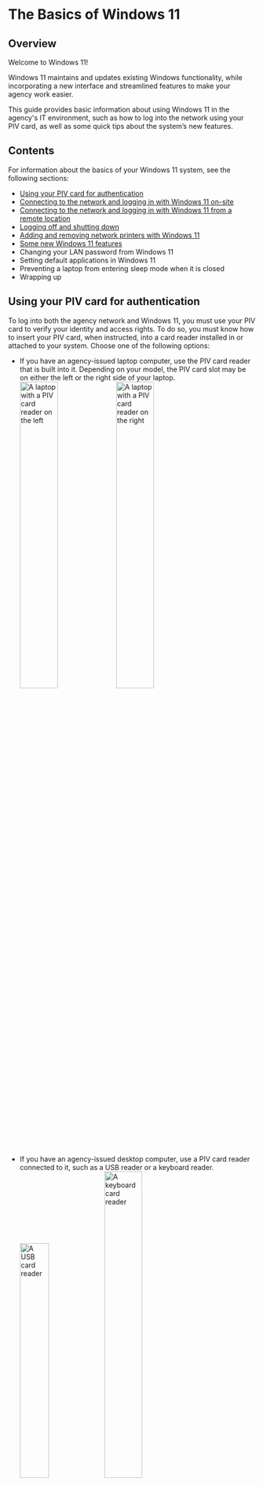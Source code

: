 # The Basics of Windows 11
## Overview
Welcome to Windows 11!

Windows 11 maintains and updates existing Windows functionality, while incorporating a new interface and streamlined features to make your agency work easier.

This guide provides basic information about using Windows 11 in the agency's IT environment, such as how to log into the network using your PIV card, as well as some quick tips about the system’s new features.

## Contents
For information about the basics of your Windows 11 system, see the following sections:
- [Using your PIV card for authentication](https://github.com/kgulotta/Kenneth-Gulotta-Portfolio/blob/main/01-Basics-of-Windows-11.md#using-your-piv-card-for-authentication)
- [Connecting to the network and logging in with Windows 11 on-site](https://github.com/kgulotta/Kenneth-Gulotta-Portfolio/blob/main/01-Basics-of-Windows-11.md#connecting-to-the-network-and-logging-in-with-windows-11-on-site)
- [Connecting to the network and logging in with Windows 11 from a remote location](https://github.com/kgulotta/Kenneth-Gulotta-Portfolio/blob/main/01-Basics-of-Windows-11.md#connecting-to-the-network-and-logging-in-with-windows-11-from-a-remote-location)
- [Logging off and shutting down](https://github.com/kgulotta/Kenneth-Gulotta-Portfolio/blob/main/01-Basics-of-Windows-11.md#logging-off-and-shutting-down)
- [Adding and removing network printers with Windows 11](https://github.com/kgulotta/Kenneth-Gulotta-Portfolio/blob/main/01-Basics-of-Windows-11.md#adding-and-removing-network-printers-with-windows-11)
- [Some new Windows 11 features](https://github.com/kgulotta/Kenneth-Gulotta-Portfolio/blob/main/01-Basics-of-Windows-11.md#some-new-windows-11-features)
- Changing your LAN password from Windows 11
- Setting default applications in Windows 11
- Preventing a laptop from entering sleep mode when it is closed
- Wrapping up  

## Using your PIV card for authentication
To log into both the agency network and Windows 11, you must use your PIV card to verify your identity and access rights. To do so, you must know how to insert your PIV card, when instructed, into a card reader installed in or attached to your system. Choose one of the following options:
- If you have an agency-issued laptop computer, use the PIV card reader that is built into it. Depending on your model, the PIV card slot may be on either the left or the right side of your laptop.  
  <img src="https://github.com/kgulotta/Kenneth-Gulotta-Portfolio/blob/main/Graphics/Basics-Windows-11/01-laptop-left-side.jpeg" alt="A laptop with a PIV card reader on the left" style="width:40%; height:auto;">
  <img src="https://github.com/kgulotta/Kenneth-Gulotta-Portfolio/blob/main/Graphics/Basics-Windows-11/02-laptop-right-side.jpeg" alt="A laptop with a PIV card reader on the right" style="width:40%; height:auto;">
  
- If you have an agency-issued desktop computer, use a PIV card reader connected to it, such as a USB reader
or a keyboard reader.  
  <img src="https://github.com/kgulotta/Kenneth-Gulotta-Portfolio/blob/main/Graphics/Basics-Windows-11/03-usb-card-reader.jpeg" alt="A USB card reader" style="width:35%; height:auto;">
  <img src="https://github.com/kgulotta/Kenneth-Gulotta-Portfolio/blob/main/Graphics/Basics-Windows-11/04-keyboard-card-reader.jpeg" alt="A keyboard card reader" style="width:40%; height:auto;">
  
## Connecting to the network and logging in with Windows 11 on-site
If you are logging into your system on-site at your agency, and it is connected by cable to the agency Local Area Network (LAN), you can log directly into Windows on it. To do so, perform the following steps:

1. Ensure that your computer is completely shut down. Then, insert your PIV card into your system’s card reader. For information, see the [“Using Your PIV Card for Authentication”](https://github.com/kgulotta/Kenneth-Gulotta-Portfolio/blob/main/01-Basics-of-Windows-11.md#using-your-piv-card-for-authentication) section.
2. Turn your computer on.
3. At the Windows opening screen, press the **CTRL-ALT-DELETE** key combination to continue.
4. At the agency “Notice to Users,” click the **OK** button.  
  <img src="https://github.com/kgulotta/Kenneth-Gulotta-Portfolio/blob/main/Graphics/Basics-Windows-11/06-notice-to-users.jpeg" alt="The agency Notice to Users" style="width:30%; height:auto;">
  
5. At the “Other user” screen, click the **Sign-in options** link.  
  <img src="https://github.com/kgulotta/Kenneth-Gulotta-Portfolio/blob/main/Graphics/Basics-Windows-11/07-sign-in-options-link.jpeg" alt="An arrow pointing at the 'Sign-in options' link" style="width:30%; height:auto;">

6. If necessary, select the **Smart card** icon that accesses your federal identification number when you click it.
  > :memo: **Note:** Do **not** select the **Smart card** icon that accesses your LAN username when you click it, if one is present.  
  <img src="https://github.com/kgulotta/Kenneth-Gulotta-Portfolio/blob/main/Graphics/Basics-Windows-11/08-smart-card-icon.jpeg" alt="An arrow pointing at the 'Smart card' icon" style="width:38%; height:auto;">

7. Wait while the system reads your PIV card.

8. At the “Smart card sign-in” prompt, type your PIV PIN in the “PIN” field, and then either click the arrow button or press the **ENTER** key.
  > :memo: **Note:** Leave the “Username hint” field blank.
  <img src="https://github.com/kgulotta/Kenneth-Gulotta-Portfolio/blob/main/Graphics/Basics-Windows-11/09-smart-card-sign-in-prompt.jpeg" alt="An arrow pointing at the 'Smart card' icon" style="width:30%; height:auto;">  

9. Wait while the system completes the Windows login process and presents the Windows desktop screen.

## Connecting to the network and logging in with Windows 11 from a remote location
If you are logging in from a remote location, and you need to access the agency’s network resources, you must log into the OPM Virtual Private Network (VPN) as well as Windows 11. To do so, perform the following steps:

1. Ensure that your computer is completely shut down. Then, insert your PIV card into your system’s card reader. For information, see the [“Using Your PIV Card for Authentication”](https://github.com/kgulotta/Kenneth-Gulotta-Portfolio/blob/main/01-Basics-of-Windows-11.md#using-your-piv-card-for-authentication) section.
2. Turn your computer on.
3. At the Windows opening screen, press the **CTRL-ALT-DELETE** key combination to continue.
4. At the agency “Notice to Users,” click the **OK** button.  
  <img src="https://github.com/kgulotta/Kenneth-Gulotta-Portfolio/blob/main/Graphics/Basics-Windows-11/11-notice-to-users.jpeg" alt="The agency Notice to Users" style="width:30%; height:auto;">

5. If you need to connect your computer to wireless to access the Internet, do so by clicking the wireless network button in the lower-right corner of the Windows 11 system tray and following the connection prompts.  
  > :memo: **Note:** You must connect your computer to the Internet in order to access the OPM network.  
  <img src="https://github.com/kgulotta/Kenneth-Gulotta-Portfolio/blob/main/Graphics/Basics-Windows-11/12-wireless-icon.jpeg" alt="The wireless network button on the desktop screen" style="width:38%; height:auto;">

6. After your system connects to the Internet, click the **Network sign-in** button in the lower-right corner of the system tray.
  <img src="https://github.com/kgulotta/Kenneth-Gulotta-Portfolio/blob/main/Graphics/Basics-Windows-11/13-network-sign-in-icon.jpeg" alt="The 'Network sign-in' button on the desktop screen" style="width:38%; height:auto;">

  > :memo: **Note:** If the system does not present the “VPN: Ready to connect” prompt in the next step, choose one of the following options:
  > * To continue attempting to sign into the network, click the **Cancel** button, wait a few seconds, and click the **Network sign-in** button again. To ensure that you have full access to resources or if you have been instructed to perform a software upgrade, you should log into the VPN before you log into Windows.  
  > * To skip the network sign-in and log directly into Windows, click the **Cancel** button and go to Step 11.  

7. At the “VPN: Ready to connect” prompt, click the **Connect** button, if necessary.  
  <img src="https://github.com/kgulotta/Kenneth-Gulotta-Portfolio/blob/main/Graphics/Basics-Windows-11/14-ready-to-connect-prompt.jpeg" alt="The 'VPN: Ready to connect' prompt" style="width:38%; height:auto;">  

8. At the “Please enter your PIN” prompt, type your PIV PIN in the “PIN” field and click the **OK** button.
  <img src="https://github.com/kgulotta/Kenneth-Gulotta-Portfolio/blob/main/Graphics/Basics-Windows-11/15-PIN-prompt.jpeg" alt="The 'Please enter your PIN' prompt" style="width:38%; height:auto;">  

9. At the “Your client certificate will be used for authentication” prompt, ensure that the "Group" drop-down field is set to the **OPM-PIV-AUTH** option and click the **OK** button.
  <img src="https://github.com/kgulotta/Kenneth-Gulotta-Portfolio/blob/main/Graphics/Basics-Windows-11/16-client-cert-prompt.jpeg" alt="The client certificate prompt" style="width:35%; height:auto;">

10. Wait while the system completes the VPN login process.
  > :memo: **Note:** If the system does not present the “Other user” screen with the **Sign-in options** button that is listed in the next step, click the **Cancel** button to access it. 

11. At the “Other user” screen, click the **Sign-in options** link.  
  <img src="https://github.com/kgulotta/Kenneth-Gulotta-Portfolio/blob/main/Graphics/Basics-Windows-11/07-sign-in-options-link.jpeg" alt="An arrow pointing at the 'Sign-in options' link" style="width:30%; height:auto;">

12. If necessary, select the **Smart card** icon that accesses your federal identification number when you click it.
  > :memo: **Note:** Do **not** select the **Smart card** icon that accesses your LAN username when you click it, if one is present.  
  <img src="https://github.com/kgulotta/Kenneth-Gulotta-Portfolio/blob/main/Graphics/Basics-Windows-11/08-smart-card-icon.jpeg" alt="An arrow pointing at the 'Smart card' icon" style="width:38%; height:auto;">

13. Wait while the system reads your PIV card.

14. At the “Smart card sign-in” prompt, type your PIV PIN in the “PIN” field, and then either click the arrow button or press the **ENTER** key.
  > :memo: **Note:** Leave the “Username hint” field blank.
  <img src="https://github.com/kgulotta/Kenneth-Gulotta-Portfolio/blob/main/Graphics/Basics-Windows-11/09-smart-card-sign-in-prompt.jpeg" alt="An arrow pointing at the 'Smart card' icon" style="width:30%; height:auto;">  

15. Wait while the system completes the Windows login process and presents the Windows desktop screen.  
  > :memo: **Note:** If you did not log into the VPN, Windows 11 will prompt you to do so now. To respond to the prompts, use the information in Steps 7 and 8.

## Logging off and shutting down
When you are done working, save and close all applications. Then, turn off your laptop. To do so, click the Windows "start" button at the bottom of your desktop screen, click the **Power** icon at the lower-right corner of the "start" menu, and select the **Shut down** option from the resulting menu.  

  <img src="https://github.com/kgulotta/Kenneth-Gulotta-Portfolio/blob/main/Graphics/Basics-Windows-11/20-shut-down-option.jpeg" alt="The 'Shut down' option in the Windows 'start' menu" style="width:35%; height:auto;">  

## Adding and removing network printers with Windows 11
The agency maintains network printers that you can access with your system, as long as you have the necessary permissions.  
To use a printer, you must add it to your system. When a printer is no longer available, you should remove it from your system.  
  > :memo: **Note:** When OPM upgrades its network printers, you may have to add the new printer listings and delete the old ones.

For information on adding and removing printers, see the following sections:
- [Adding a network printer](https://github.com/kgulotta/Kenneth-Gulotta-Portfolio/blob/main/01-Basics-of-Windows-11.md#adding-a-network-printer)
- [Removing a network printer](https://github.com/kgulotta/Kenneth-Gulotta-Portfolio/blob/main/01-Basics-of-Windows-11.md#removing-a-network-printer)

### Adding a network printer
To add a network printer, perform the following steps:  

1. Access the “Run” function. To do so, click the magnifying glass icon in the desktop tray (if necessary), type **run** in the “Type here to search” field, and then select the **Run** app from the resulting list.  
  <img src="https://github.com/kgulotta/Kenneth-Gulotta-Portfolio/blob/main/Graphics/Basics-Windows-11/21-access-Run.jpeg" alt="The 'Run' app in the Windows search results" style="width:35%; height:auto;">  

2. At the "Run" window, type the server name associated with your desired printer's location in the "Open" field and click the **OK** button.
  > :memo: **Note:** You can choose from the following server name options:
  > - If your printer is at Site One, type **`\\SITE01-PRNTRS`** in the "Open" field.  
  > - If your printer is at Site Two, type **`\\SITE02-PRNTRS`** in the "Open" field.
  > - If your printer is at Site Two, type **`\\SITE02-PRNTRS`** in the "Open" field.

  <img src="https://github.com/kgulotta/Kenneth-Gulotta-Portfolio/blob/main/Graphics/Basics-Windows-11/22-enter-printer-server.jpeg" alt="The 'Run' window" style="width:30%; height:auto;">  

3. At the resulting list of printers, scroll to the one you want to add and double-click it.  
  <img src="https://github.com/kgulotta/Kenneth-Gulotta-Portfolio/blob/main/Graphics/Basics-Windows-11/23-available-printers.jpeg" alt="List of available printers on a server" style="width:35%; height:auto;">  

4. Wait for Windows to locate and install the driver for the printer. When the system finishes adding the printer, it presents its status window.  
  <img src="https://github.com/kgulotta/Kenneth-Gulotta-Portfolio/blob/main/Graphics/Basics-Windows-11/24-printer-status-window.jpeg" alt="The printer status window" style="width:35%; height:auto;">

  > :memo: **Note:** The time needed for this process can vary, depending on your system configuration and connection speed. It may take several minutes.  

### Removing a network printer
To remove a network printer, perform the following steps:  

1. Click the Windows “start” button, and then click the **Settings** icon.  
  <img src="https://github.com/kgulotta/Kenneth-Gulotta-Portfolio/blob/main/Graphics/Basics-Windows-11/25-access-Settings.jpeg" alt="The Windows start menu and Settings icon" style="width:35%; height:auto;">  

2. In the “Settings” window, select the **Bluetooth & devices** option in the left-hand column, and then select the **Printers & scanners** option in the right-hand pane.
  <img src="https://github.com/kgulotta/Kenneth-Gulotta-Portfolio/blob/main/Graphics/Basics-Windows-11/26-select-Printers-Scanners.jpeg" alt="The 'Bluetooth & devices' Settings window" style="width:35%; height:auto;">

  > :memo: **Note:** If the option does not appear, drag a corner of the “Settings” window to expand it and access all its panels.

3. In the right-hand pane, click the listing for the printer that you want to remove.  
  <img src="https://github.com/kgulotta/Kenneth-Gulotta-Portfolio/blob/main/Graphics/Basics-Windows-11/27-active-printers.jpeg" alt="The 'Printers & scanners' window" style="width:35%; height:auto;">  

4. Click the **Remove** button next to the printer listing.  
  <img src="https://github.com/kgulotta/Kenneth-Gulotta-Portfolio/blob/main/Graphics/Basics-Windows-11/28-printer-remove-button.jpeg" alt="The 'Remove' button next to a printer listing" style="width:35%; height:auto;">  

5. Click the **Yes** button at the confirmation prompt.
  <img src="https://github.com/kgulotta/Kenneth-Gulotta-Portfolio/blob/main/Graphics/Basics-Windows-11/29-printer-remove-confirmation.jpeg" alt="The printer-removal confirmation prompt" style="width:35%; height:auto;">

## Some New Windows 11 Features
Windows 11 includes new navigational methods and functional enhancements to simplify how you access and interact with the tools you use most often. For information, see the following sections:  
- [The Windows 11 start menu](https://github.com/kgulotta/Kenneth-Gulotta-Portfolio/blob/main/01-Basics-of-Windows-11.md#the-windows-11-start-menu)
- [The Windows 11 taskbar](https://github.com/kgulotta/Kenneth-Gulotta-Portfolio/blob/main/01-Basics-of-Windows-11.md#the-windows-11-taskbar)
- Changes to the File Explorer interface

  > :memo: **Note:** For more detailed information about the features of Windows 11, see [the Microsoft Windows support site](https://support.microsoft.com/en-us).

### The Windows 11 Start menu
With Windows 11, you get a “start” menu interface that puts more of your apps and frequently-used items within easy reach.  

When you click the new “start” button in the taskbar, the system presents the extended menu—a panel of suggested applications and dedicated options. It includes access to:
- The “search” field.
- Your pinned apps. The menu includes a default set, but you can change the order of the apps and choose apps to pin. You can also click the **All apps** button to access your full menu of applications.
- Recommended files that you have recently accessed. You can click the **More** button to see additional files.
- The **Power** button, which provides access to shutdown options.

  <img src="https://github.com/kgulotta/Kenneth-Gulotta-Portfolio/blob/main/Graphics/Basics-Windows-11/30-start-menu.jpeg" alt="The Windows 11 start menu" style="width:50%; height:auto;">  

To change the order of the pinned apps, click and drag the app that you want to move, and then release it in its new location.  

  <img src="https://github.com/kgulotta/Kenneth-Gulotta-Portfolio/blob/main/Graphics/Basics-Windows-11/31-start-menu-pinned-apps.jpeg" alt="A Windows 11 pinned app being moved to a new location in the Start menu" style="width:35%; height:auto;">  

To pin an additional app, search for it or locate it in the “All apps” list. Right-click it, and then choose the **Pin to Start** option from the resulting pop-up menu.  

  <img src="https://github.com/kgulotta/Kenneth-Gulotta-Portfolio/blob/main/Graphics/Basics-Windows-11/32-pin-to-start-option.jpeg" alt="The 'Pin to Start' option" style="width:40%; height:auto;">  

### The Windows 11 taskbar
The Windows 11 taskbar gives you access to all the applications, settings, and files on your system. The new version is streamlined for easy access and centered in your system tray by default.  

The basic taskbar provides icons that enable you to access:
- The “start” menu.
- The “Search” interface.
- The “Task View” functions, which enable you to choose or create different desktops for managing specific sets of tasks or jobs.
- File Explorer.
- Microsoft Edge.  

  <img src="https://github.com/kgulotta/Kenneth-Gulotta-Portfolio/blob/main/Graphics/Basics-Windows-11/33-labelled-Win11-taskbar.jpeg" alt="The labelled Windows 11 taskbar" style="width:40%; height:auto;">  

The agency configures your laptop to align your taskbar to the left the first time you log into Windows 11. The automatic alignment process may take a few minutes. You can also manually change the alignment of your taskbar. To do so, perform the following steps:  

1. Right-click an empty space on the taskbar and select the **Taskbar settings** option from the resulting menu.
  <img src="https://github.com/kgulotta/Kenneth-Gulotta-Portfolio/blob/main/Graphics/Basics-Windows-11/34-taskbar-settings-option.jpeg" alt="The 'Taskbar settings' option" style="width:40%; height:auto;">  

2. Open the Taskbar behaviors section at the bottom of the resulting window. Then, click the **Taskbar alignment** drop-down menu and choose whether the taskbar should be aligned to the left or centered.
  <img src="https://github.com/kgulotta/Kenneth-Gulotta-Portfolio/blob/main/Graphics/Basics-Windows-11/35-taskbar-behaviors.jpeg" alt="The 'Taskbar alignment' drop-down menu" style="width:40%; height:auto;">

When you click the **Search** icon or field, you access a robust search interface that enables you to:  
- Enter terms to search for apps and tools on your system and the Internet.
- Access a list of your recent search results.
- Access sets of suggested search terms.
- Access a set of the top, most-searched apps.

  <img src="https://github.com/kgulotta/Kenneth-Gulotta-Portfolio/blob/main/Graphics/Basics-Windows-11/36-labelled-search-panel.jpeg" alt="The Windows 11 Search interface" style="width:40%; height:auto;">  

When you click the **Task View** icon, you access a simple interface for:  
- Creating new desktops that you can configure for specific tasks, choosing which applications you want to use as defaults.
- Choosing which of your available desktops to use.

  <img src="https://github.com/kgulotta/Kenneth-Gulotta-Portfolio/blob/main/Graphics/Basics-Windows-11/37-task-view-icon.jpeg" alt="The Windows 11 'Task View' icon" style="width:40%; height:auto;">  

You can also choose additional applications to include in your Windows 11 taskbar. To do so, search for the application or locate it in the “All apps” list. Right click it, select the **More** option from the resulting pop-up menu, and select the **Pin to taskbar** option.  

  <img src="https://github.com/kgulotta/Kenneth-Gulotta-Portfolio/blob/main/Graphics/Basics-Windows-11/38-pin-to-taskbar-option.jpeg" alt="The Windows 11 'Pin to taskbar' option" style="width:40%; height:auto;">  

### Changes to the File Explorer interface
In Windows 11, File Explorer includes the functions you know from past versions, but with a new, simplified interface. Rather than navigating a Ribbon and menu system, you can access most of the basic functions directly through icons at the top of the window.  

For example, each File Explorer window includes icons that enable you to:
- Cut files or folders in preparation to paste them somewhere else.
- Copy files or folders.
- Paste files or folders in your current location.
- Rename files or folders.
- Share files or folders with colleagues.
- Delete files or folders.
- Choose how items are sorted in your current window.
- Choose a different presentation method for the items in your current window.  

  <img src="https://github.com/kgulotta/Kenneth-Gulotta-Portfolio/blob/main/Graphics/Basics-Windows-11/39-labelled-File-Explorer-icons.jpeg" alt="The labelled File Explorer window" style="width:40%; height:auto;">  

To create new folders or files in your current window, click the **New** button in the upperleft corner, and then select an option from the resulting drop-down menu.  

  <img src="https://github.com/kgulotta/Kenneth-Gulotta-Portfolio/blob/main/Graphics/Basics-Windows-11/40-new-folders-files.jpeg" alt="The 'New' menu" style="width:40%; height:auto;">  

To access additional File Explorer commands, click the **More** button (the one that looks like an ellipsis) in the upper-right corner of the window, and then select an option from the resulting drop-down menu.  

  <img src="https://github.com/kgulotta/Kenneth-Gulotta-Portfolio/blob/main/Graphics/Basics-Windows-11/41-access-more-File-Explorer-commands.jpeg" alt="The 'More' menu" style="width:40%; height:auto;">  

## Changing your LAN password from Windows 11



